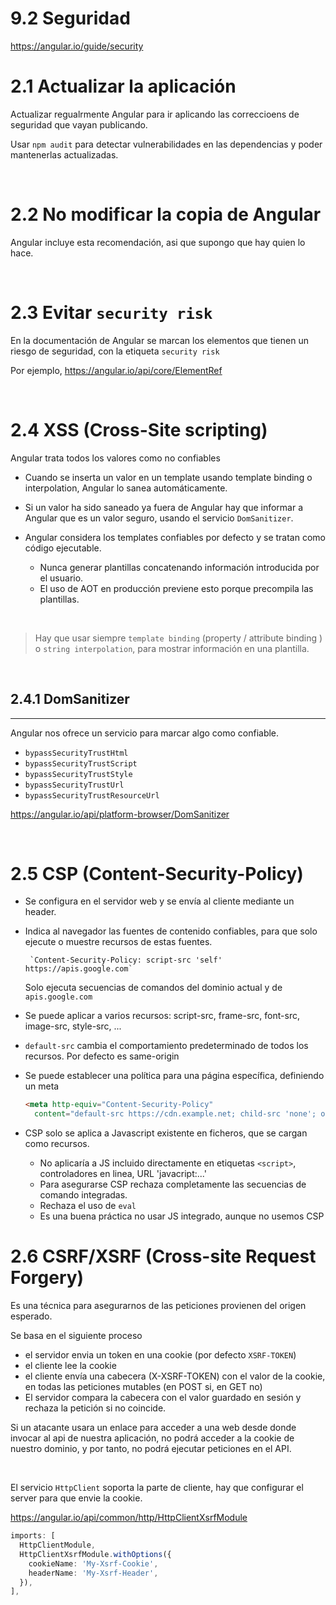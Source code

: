 # 9.2 Seguridad

https://angular.io/guide/security

# 2.1 Actualizar la aplicación

Actualizar regualrmente Angular para ir aplicando las correccioens de seguridad que vayan publicando.

Usar `npm audit` para detectar vulnerabilidades en las dependencias y poder mantenerlas actualizadas.

<br>

# 2.2 No modificar la copia de Angular

Angular incluye esta recomendación, asi que supongo que hay quien lo hace.

<br>

# 2.3 Evitar `security risk`

En la documentación de Angular se marcan los elementos que tienen un riesgo de seguridad, con la etiqueta `security risk`

Por ejemplo, https://angular.io/api/core/ElementRef

<br>

# 2.4 XSS (Cross-Site scripting)

Angular trata todos los valores como no confiables
- Cuando se inserta un valor en un template usando template binding o interpolation, Angular lo sanea automáticamente.

- Si un valor ha sido saneado ya fuera de Angular hay que informar a Angular que es un valor seguro, usando el servicio `DomSanitizer`.

- Angular considera los templates confiables por defecto y se tratan como código ejecutable.
  - Nunca generar plantillas concatenando información introducida por el usuario.
  - El uso de AOT en producción previene esto porque precompila las plantillas.

<br>

> Hay que usar siempre `template binding` (property / attribute binding )
  <br> o `string interpolation`, para mostrar información en una plantilla.

<br>

## 2.4.1 DomSanitizer
---

Angular nos ofrece un servicio para marcar algo como confiable.
  - `bypassSecurityTrustHtml`
  - `bypassSecurityTrustScript`
  - `bypassSecurityTrustStyle`
  - `bypassSecurityTrustUrl`
  - `bypassSecurityTrustResourceUrl`

https://angular.io/api/platform-browser/DomSanitizer

<br>

# 2.5 CSP (Content-Security-Policy)

- Se configura en el servidor web y se envía al cliente mediante un header.

- Indica al navegador las fuentes de contenido confiables, para que solo ejecute o muestre recursos de estas fuentes.

  ```
   `Content-Security-Policy: script-src 'self' https://apis.google.com`
  ```

  Solo ejecuta secuencias de comandos del dominio actual y de `apis.google.com`

- Se puede aplicar a varios recursos: script-src, frame-src,  font-src, image-src, style-src, ...

- `default-src` cambia el comportamiento predeterminado de todos los recursos. Por defecto es same-origin

- Se puede establecer una política para una página específica, definiendo un meta

  ```html
  <meta http-equiv="Content-Security-Policy"
    content="default-src https://cdn.example.net; child-src 'none'; object-src 'none'">`
  ```

- CSP solo se aplica a Javascript existente en ficheros, que se cargan como recursos.
  - No aplicaría a JS incluido directamente en etiquetas `<script>`, controladores en linea, URL 'javacript:...'
  - Para asegurarse CSP rechaza completamente las secuencias de comando integradas.
  - Rechaza el uso de `eval`
  - Es una buena práctica no usar JS integrado, aunque no usemos CSP

# 2.6 CSRF/XSRF (Cross-site Request Forgery)

Es una técnica para asegurarnos de las peticiones provienen del origen esperado.

Se basa en el siguiente proceso
  - el servidor envia un token en una cookie (por defecto `XSRF-TOKEN`)
  - el cliente lee la cookie
  - el cliente envía una cabecera (X-XSRF-TOKEN) con el valor de la cookie, en todas las peticiones mutables (en POST si, en GET no)
  - El servidor compara la cabecera con el valor guardado en sesión y rechaza la petición si no coincide.

Si un atacante usara un enlace para acceder a una web desde donde invocar al api de nuestra aplicación, no podrá acceder a la cookie de nuestro dominio, y por tanto, no podrá ejecutar peticiones en el API.

<br>

El servicio `HttpClient` soporta la parte de cliente, hay que configurar el server para que envie la cookie.

https://angular.io/api/common/http/HttpClientXsrfModule

```ts
imports: [
  HttpClientModule,
  HttpClientXsrfModule.withOptions({
    cookieName: 'My-Xsrf-Cookie',
    headerName: 'My-Xsrf-Header',
  }),
],
```
<br>
